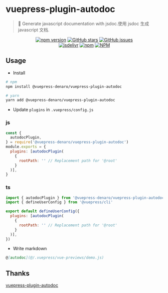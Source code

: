 # vuepress-plugin-autodoc

> :tada: Generate javascript documentation with jsdoc.使用 jsdoc 生成 javascript 文档.

<p align="center">
  <a href="https://www.npmjs.com/package/@vuepress-denaro/vuepress-plugin-autodoc" target="_blank"><img alt="npm version" src="https://img.shields.io/npm/v/@vuepress-denaro/vuepress-plugin-autodoc"></a>
  <a href="https://github.com/denaro-org/vuepress-theme-denaro/stargazers" target="_blank"><img alt="GitHub stars" src="https://img.shields.io/github/stars/denaro-org/v-charts2"></a>
  <a href="https://github.com/denaro-org/vuepress-theme-denaro/issues" target="_blank"><img alt="GitHub issues" src="https://img.shields.io/github/issues/denaro-org/v-charts2"></a>
  <br />
  <a href="https://www.jsdelivr.com/package/npm/@vuepress-denaro/vuepress-plugin-autodoc" target="_blank"><img alt="jsdelivr" src="https://data.jsdelivr.com/v1/package/npm/@vuepress-denaro/vuepress-plugin-autodoc/badge"></a>
  <a href="https://www.npmjs.com/package/@vuepress-denaro/vuepress-plugin-autodoc" target="_blank"><img alt="npm" src="https://img.shields.io/node/v/@vuepress-denaro/vuepress-plugin-autodoc"></a>
  <a href="https://github.com/denaro-org/vuepress-theme-denaro/blob/main/LICENSE" target="_blank"><img alt="NPM" src="https://img.shields.io/npm/l/@vuepress-denaro/vuepress-plugin-autodoc"></a>
</p>

## Usage

- Install

```bash
# npm
npm install @vuepress-denaro/vuepress-plugin-autodoc

# yarn
yarn add @vuepress-denaro/vuepress-plugin-autodoc
```

- Update `plugins` in `.vuepress/config.js`

### js

```javascript
const {
  autodocPlugin,
} = require('@vuepress-denaro/vuepress-plugin-autodoc')
module.exports = {
  plugins: [autodocPlugin(    
    {
      rootPath: '' // Replacement path for '@root'
    }
  )],
}
```

### ts

```javascript
import { autodocPlugin } from '@vuepress-denaro/vuepress-plugin-autodoc'
import { defineUserConfig } from '@vuepress/cli'

export default defineUserConfig({
  plugins: [autodocPlugin(
    {
      rootPath: '' // Replacement path for '@root'
    }
  )],
})
```

- Write markdown

```markdown
@[autodoc](@/.vuepress/vue-previews/demo.js)
```

## Thanks

[vuepress-plugin-autodoc](https://github.com/bprinty/vuepress-plugin-autodoc)
